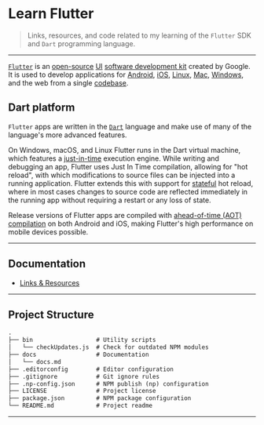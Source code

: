 # Learn Flutter

> Links, resources, and code related to my learning of the `Flutter` SDK and `Dart` programming language.

---

[`Flutter`](https://flutter.dev/) is an [open-source](https://en.wikipedia.org/wiki/Open-source_software) [UI](https://en.wikipedia.org/wiki/User_interface) [software development kit](https://en.wikipedia.org/wiki/Software_development_kit) created by Google. It is used to develop applications for [Android](https://en.wikipedia.org/wiki/Android_(operating_system)), [iOS](https://en.wikipedia.org/wiki/IOS), [Linux](https://en.wikipedia.org/wiki/Linux), [Mac](https://en.wikipedia.org/wiki/MacOS), [Windows](https://en.wikipedia.org/wiki/Microsoft_Windows), and the web from a single [codebase](https://en.wikipedia.org/wiki/Codebase).

## Dart platform

`Flutter` apps are written in the [`Dart`](https://en.wikipedia.org/wiki/Dart_(programming_language)) language and make use of many of the language's more advanced features.

On Windows, macOS, and Linux Flutter runs in the Dart virtual machine, which features a [just-in-time](https://en.wikipedia.org/wiki/Just-in-time_compilation) execution engine. While writing and debugging an app, Flutter uses Just In Time compilation, allowing for "hot reload", with which modifications to source files can be injected into a running application. Flutter extends this with support for [stateful](https://en.wikipedia.org/wiki/Stateful) hot reload, where in most cases changes to source code are reflected immediately in the running app without requiring a restart or any loss of state.

Release versions of Flutter apps are compiled with [ahead-of-time (AOT) compilation](https://en.wikipedia.org/wiki/Ahead-of-time_compilation) on both Android and iOS, making Flutter's high performance on mobile devices possible.

---

## Documentation

* [Links & Resources](./docs/docs.md)

---

## Project Structure

```md
.
├── bin                  # Utility scripts
│   └── checkUpdates.js  # Check for outdated NPM modules
├── docs                 # Documentation
│   └── docs.md
├── .editorconfig        # Editor configuration
├── .gitignore           # Git ignore rules
├── .np-config.json      # NPM publish (np) configuration
├── LICENSE              # Project license
├── package.json         # NPM package configuration
└── README.md            # Project readme
```

---
